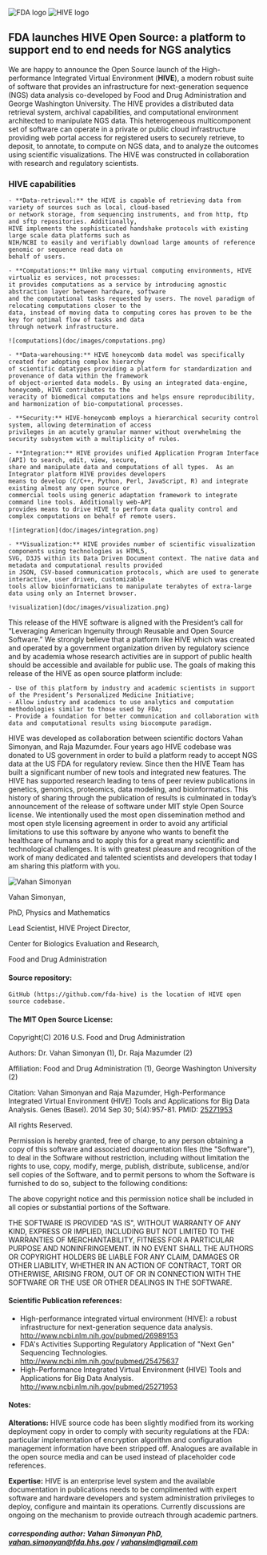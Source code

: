 
![FDA logo](doc/images/fda_logo.jpg) ![HIVE logo](doc/images/hive_logo.png)

## FDA launches HIVE Open Source: a platform to support end to end needs for NGS analytics

We are happy to announce the Open Source launch of the High-performance Integrated Virtual Environment (**HIVE**),
a modern robust suite of software that provides an infrastructure for next-generation sequence (NGS)
data analysis co-developed by Food and Drug Administration and George Washington University. The HIVE provides
a distributed data retrieval system, archival capabilities, and computational environment architected to manipulate
NGS data. This heterogeneous multicomponent set of software can operate in a private or public cloud infrastructure
providing web portal access for registered users to securely retrieve, to deposit, to annotate, to compute on NGS
data, and to analyze the outcomes using scientific visualizations.  The HIVE was constructed in collaboration with
research and regulatory scientists.

### HIVE capabilities

    - **Data-retrieval:** the HIVE is capable of retrieving data from variety of sources such as local, cloud-based
    or network storage, from sequencing instruments, and from http, ftp and sftp repositories. Additionally,
    HIVE implements the sophisticated handshake protocols with existing large scale data platforms such as
    NIH/NCBI to easily and verifiably download large amounts of reference genomic or sequence read data on
    behalf of users.

    - **Computations:** Unlike many virtual computing environments, HIVE virtualiz es services, not processes:
    it provides computations as a service by introducing agnostic abstraction layer between hardware, software
    and the computational tasks requested by users. The novel paradigm of relocating computations closer to the
    data, instead of moving data to computing cores has proven to be the key for optimal flow of tasks and data
    through network infrastructure.

    ![computations](doc/images/computations.png)

    - **Data-warehousing:** HIVE honeycomb data model was specifically created for adopting complex hierarchy
    of scientific datatypes providing a platform for standardization and provenance of data within the framework
    of object-oriented data models. By using an integrated data-engine, honeycomb, HIVE contributes to the
    veracity of biomedical computations and helps ensure reproducibility, and harmonization of bio-computational processes.

    - **Security:** HIVE-honeycomb employs a hierarchical security control system, allowing determination of access
    privileges in an acutely granular manner without overwhelming the security subsystem with a multiplicity of rules.

    - **Integration:** HIVE provides unified Application Program Interface (API) to search, edit, view, secure,
    share and manipulate data and computations of all types.  As an Integrator platform HIVE provides developers
    means to develop (C/C++, Python, Perl, JavaScript, R) and integrate existing almost any open source or
    commercial tools using generic adaptation framework to integrate command line tools. Additionally web-API
    provides means to drive HIVE to perform data quality control and complex computations on behalf of remote users.

    ![integration](doc/images/integration.png)

    - **Visualization:** HIVE provides number of scientific visualization components using technologies as HTML5,
    SVG, D3JS within its Data Driven Document context. The native data and metadata and computational results provided
    in JSON, CSV-based communication protocols, which are used to generate interactive, user driven, customizable
    tools allow bioinformaticians to manipulate terabytes of extra-large data using only an Internet browser.

    !visualization](doc/images/visualization.png)

This release of the HIVE software is aligned with the President’s call for “Leveraging American Ingenuity through
Reusable and Open Source Software.” We strongly believe that a platform like HIVE which was created and operated
by a government organization driven by regulatory science and by academia whose research activities are in support
of public health should be accessible and available for public use. The goals of making this release of the HIVE
as open source platform include:

    - Use of this platform by industry and academic scientists in support of the President’s Personalized Medicine Initiative;
    - Allow industry and academics to use analytics and computation methodologies similar to those used by FDA;
    - Provide a foundation for better communication and collaboration with data and computational results using biocompute paradigm.

HIVE was developed as collaboration between scientific doctors Vahan Simonyan, and Raja Mazumder. Four years ago HIVE
codebase was donated to US government in order to build a platform ready to accept NGS data at the US FDA for regulatory
review. Since then the HIVE Team has built a significant number of new tools and integrated new features. The HIVE has
supported research leading to tens of peer review publications in genetics, genomics, proteomics, data modeling, and
bioinformatics. This history of sharing through the publication of results is culminated in today’s announcement of
the release of software under MIT style Open Source license. We intentionally used the most open dissemination method
and most open style licensing agreement in order to avoid any artificial limitations to use this software by anyone who
wants to benefit the healthcare of humans and to apply this for a great many scientific and technological challenges. It
is with greatest pleasure and recognition of the work of many dedicated and talented scientists and developers that today
I am sharing this platform with you.

![Vahan Simonyan](doc/images/vahan_simonyan.jpg)

Vahan Simonyan,

PhD, Physics and Mathematics

Lead Scientist, HIVE Project Director,

Center for Biologics Evaluation and Research,

Food and Drug Administration


#### Source repository:
    GitHub (https://github.com/fda-hive) is the location of HIVE open source codebase.

#### The MIT Open Source License:

Copyright(C) 2016 U.S. Food and Drug Administration

Authors: Dr. Vahan Simonyan (1), Dr. Raja Mazumder (2)

Affiliation: Food and Drug Administration (1), George Washington University (2)

Citation: Vahan Simonyan and Raja Mazumder, High-Performance Integrated Virtual Environment (HIVE)
Tools and Applications for Big Data Analysis. Genes (Basel).
2014 Sep 30; 5(4):957-81. PMID: [25271953](http://www.ncbi.nlm.nih.gov/pubmed/25271953)

All rights Reserved.

  Permission is hereby granted, free of charge, to any person obtaining a copy of this software and associated
  documentation files (the "Software"), to deal in the Software without restriction, including without limitation
  the rights to use, copy, modify, merge, publish, distribute, sublicense, and/or sell copies of the Software, and
  to permit persons to whom the Software is furnished to do so, subject to the following conditions:

The above copyright notice and this permission notice shall be included in all copies or substantial portions of the Software.

THE SOFTWARE IS PROVIDED "AS IS", WITHOUT WARRANTY OF ANY KIND, EXPRESS OR IMPLIED, INCLUDING BUT NOT LIMITED TO
THE WARRANTIES OF MERCHANTABILITY, FITNESS FOR A PARTICULAR PURPOSE AND NONINFRINGEMENT. IN NO EVENT SHALL THE AUTHORS
OR COPYRIGHT HOLDERS BE LIABLE FOR ANY CLAIM, DAMAGES OR OTHER LIABILITY, WHETHER IN AN ACTION OF CONTRACT, TORT OR OTHERWISE,
ARISING FROM, OUT OF OR IN CONNECTION WITH THE SOFTWARE OR THE USE OR OTHER DEALINGS IN THE SOFTWARE.

#### Scientific Publication references:

- High-performance integrated virtual environment (HIVE): a robust infrastructure for next-generation
  sequence data analysis. http://www.ncbi.nlm.nih.gov/pubmed/26989153
- FDA's Activities Supporting Regulatory Application of "Next Gen" Sequencing Technologies.
  http://www.ncbi.nlm.nih.gov/pubmed/25475637
- High-Performance Integrated Virtual Environment (HIVE) Tools and Applications for Big Data Analysis.
  http://www.ncbi.nlm.nih.gov/pubmed/25271953

#### Notes:
  **Alterations:** HIVE source code has been slightly modified from its working deployment copy in order to comply
  with security regulations at the FDA: particular implementation of encryption algorithm and configuration management
  information have been stripped off. Analogues are available in the open source media and can be used instead of
  placeholder code references. 

  **Expertise:** HIVE is an enterprise level system and the available documentation in publications needs to be complimented
  with expert software and hardware developers and system administration privileges to deploy, configure and maintain its
  operations. Currently discussions are ongoing on the mechanism to provide outreach through academic partners.

##### *corresponding author: Vahan Simonyan PhD, vahan.simonyan@fda.hhs.gov / vahansim@gmail.com*
